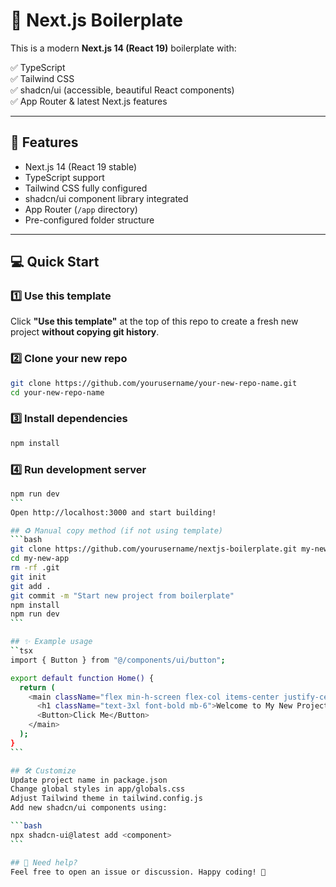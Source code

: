 # 🚀 Next.js Boilerplate

This is a modern **Next.js 14 (React 19)** boilerplate with:

✅ TypeScript  
✅ Tailwind CSS  
✅ shadcn/ui (accessible, beautiful React components)  
✅ App Router & latest Next.js features

---

## 🌟 Features

- Next.js 14 (React 19 stable)
- TypeScript support
- Tailwind CSS fully configured
- shadcn/ui component library integrated
- App Router (`/app` directory)
- Pre-configured folder structure

---

## 💻 Quick Start

### 1️⃣ Use this template

Click **"Use this template"** at the top of this repo to create a fresh new project **without copying git history**.

### 2️⃣ Clone your new repo

```bash
git clone https://github.com/yourusername/your-new-repo-name.git
cd your-new-repo-name
```

### 3️⃣ Install dependencies
```bash
npm install
```

### 4️⃣ Run development server
````bash
npm run dev
```
Open http://localhost:3000 and start building!

## ♻️ Manual copy method (if not using template)
```bash
git clone https://github.com/yourusername/nextjs-boilerplate.git my-new-app
cd my-new-app
rm -rf .git
git init
git add .
git commit -m "Start new project from boilerplate"
npm install
npm run dev
```

## ✨ Example usage
``tsx
import { Button } from "@/components/ui/button";

export default function Home() {
  return (
    <main className="flex min-h-screen flex-col items-center justify-center p-8">
      <h1 className="text-3xl font-bold mb-6">Welcome to My New Project 🚀</h1>
      <Button>Click Me</Button>
    </main>
  );
}
```

## 🛠️ Customize
Update project name in package.json
Change global styles in app/globals.css
Adjust Tailwind theme in tailwind.config.js
Add new shadcn/ui components using:

```bash
npx shadcn-ui@latest add <component>
```

## 💬 Need help?
Feel free to open an issue or discussion. Happy coding! 💖
